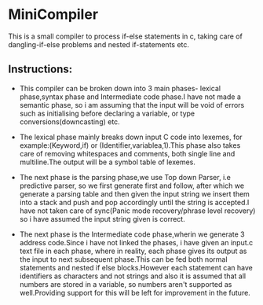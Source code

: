 # MiniCompiler
This is a small compiler to process if-else statements in c, taking care of dangling-if-else problems and nested if-statements etc.

## Instructions:

- This compiler can be broken down into 3 main phases- lexical phase,syntax phase and Intermediate code phase.I have not made a semantic phase, so i am assuming that the input will be void of errors such as initialising before declaring a variable, or type conversions(downcasting) etc.

- The lexical phase mainly breaks down input C code into lexemes, for example:(Keyword,if) or (Identifier,variablea,1).This phase also takes care of removing whitespaces and comments, both single line and multiline.The output will be a symbol table of lexemes.

- The next phase is the parsing phase,we use Top down Parser, i.e predictive parser, so we first generate first and follow, after which we generate a parsing table and then given the input string we insert them into a stack and push and pop accordingly until the string is accepted.I have not taken care of sync(Panic mode recovery/phrase level recovery) so i have assumed the input string given is correct.

- The next phase is the Intermediate code phase,wherin we generate 3 address code.Since i have not linked the phases, i have given an input.c text file in each phase, where in reality, each phase gives its output as the input to next subsequent phase.This can be fed both normal statements and nested if else blocks.However each statement can have identifiers as characters and not strings and also it is assumed that all numbers are stored in a variable, so numbers aren't supported as well.Providing support for this will be left for improvement in the future.
